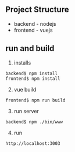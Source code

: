 ## Project Structure
* backend - nodejs
* frontend - vuejs

## run and build
  1. installs

    backend$ npm install
    frontend$ npm install

  2. vue build

    frontend$ npm run build

  3. run server

    backend$ npm ./bin/www

  4. run

    http://localhost:3003
	

